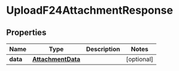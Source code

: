 

# UploadF24AttachmentResponse


## Properties

| Name | Type | Description | Notes |
|------------ | ------------- | ------------- | -------------|
|**data** | [**AttachmentData**](AttachmentData.md) |  |  [optional] |



